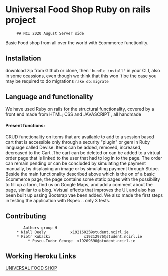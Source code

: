 # Universal Food Shop Ruby on rails project 
         ## NCI 2020 August Server side
Basic Food shop from all over the world with Ecommerce functionlity.

## Installation
download zip from Github or clone, then  ``` 'bundle install' ``` in your CLI, also in some ocassions, even though we think that this won ´t be the case you may be required to do migrations ``` rake db:migrate ```


## Language and functionality

We have used Ruby on rails for the structural functionality, covered by a front end made from HTML; CSS and JAVASCRIPT , all handmade

#### Present functions:

CRUD functionality on items that are available to add to a session based cart that is accessible only through a security "plugin" or gem in Ruby language called Devise. Items can be added, removed, increased, decreased to the Cart .The cart can be deleted or can be added to a virtual order page that is linked to the user that had to log in to the page. The order can remain pending or can be concluded by simulating the payment manually, by displaying an image or by simulating payment through Stripe.
Beside the main functionality described above which is the on of a basic Ecommerce page, the page contains some static pages with the possibility to fill up a form, find us on Google Maps, and add a comment about the page, similar to a blog. Vvisual effects that improves the UI, and also has been built up ussing Bootsrap vae been added. We also made the first steps in testing the application with Rspec .. only 3 tests.

## Contributing
	 		Authors group H
		 * Niall Deely       	 x19216025@student.ncirl.ie 
		 * Piotr Kubacki               x19212976@student.ncirl.ie 
	          * Pascu-Tudor George  x19209690@student.ncirl.ie

## Working Heroku Links
[UNIVERSAL FOOD SHOP](https://universal-food-shop.herokuapp.com/)
